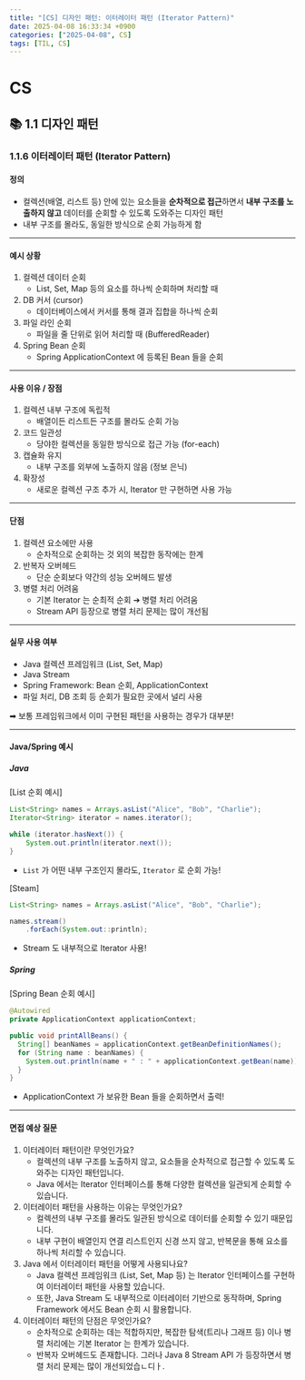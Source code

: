 ```yaml
---
title: "[CS] 디자인 패턴: 이터레이터 패턴 (Iterator Pattern)"
date: 2025-04-08 16:33:34 +0900
categories: ["2025-04-08", CS]
tags: [TIL, CS]
---
```

# CS
## 📚 1.1 디자인 패턴

### 1.1.6 이터레이터 패턴 (Iterator Pattern)

#### 정의
- 컬렉션(배열, 리스트 등) 안에 있는 요소들을 **순차적으로 접근**하면서 **내부 구조를 노출하지 않고** 데이터를 순회할 수 있도록 도와주는 디자인 패턴
- 내부 구조를 몰라도, 동일한 방식으로 순회 가능하게 함

---

#### 예시 상황
1. 컬렉션 데이터 순회
   - List, Set, Map 등의 요소를 하나씩 순회하며 처리할 때
2. DB 커서 (cursor)
   - 데이터베이스에서 커서를 통해 결과 집합을 하나씩 순회
3. 파일 라인 순회
   - 파일을 줄 단위로 읽어 처리할 때 (BufferedReader)
4. Spring Bean 순회
   - Spring ApplicationContext 에 등록된 Bean 들을 순회

---

#### 사용 이유 / 장점
1. 컬렉션 내부 구조에 독립적
   - 배열이든 리스트든 구조를 몰라도 순회 가능
2. 코드 일관성
    - 당야한 컬렉션을 동일한 방식으로 접근 가능 (for-each)
3. 캡슐화 유지
   - 내부 구조를 외부에 노출하지 않음 (정보 은닉)
4. 확장성
   - 새로운 컬렉션 구조 추가 시, Iterator 만 구현하면 사용 가능

---

#### 단점
1. 컬렉션 요소에만 사용
   - 순차적으로 순회하는 것 외의 복잡한 동작에는 한계
2. 반복자 오버헤드
   - 단순 순회보다 약간의 성능 오버헤드 발생
3. 병렬 처리 어려움
   - 기본 Iterator 는 순최적 순회 ➔ 병렬 처리 어려움
   - Stream API 등장으로 병렬 처리 문제는 많이 개선됨

---

#### 실무 사용 여부
- Java 컬렉션 프레임워크 (List, Set, Map)
- Java Stream
- Spring Framework: Bean 순회, ApplicationContext
- 파일 처리, DB 조회 등 순회가 필요한 곳에서 널리 사용

➡︎ 보통 프레임워크에서 이미 구현된 패턴을 사용하는 경우가 대부분!

---

#### Java/Spring 예시
##### Java

[List 순회 예시]

```java
List<String> names = Arrays.asList("Alice", "Bob", "Charlie");
Iterator<String> iterator = names.iterator();

while (iterator.hasNext()) {
    System.out.println(iterator.next());
}

```
- `List` 가 어떤 내부 구조인지 몰라도, `Iterator` 로 순회 가능!

[Steam]

```java
List<String> names = Arrays.asList("Alice", "Bob", "Charlie");

names.stream()
    .forEach(System.out::println);

```

- Stream 도 내부적으로 Iterator 사용!

##### Spring

[Spring Bean 순회 예시]

```java
@Autowired
private ApplicationContext applicationContext;

public void printAllBeans() {
  String[] beanNames = applicationContext.getBeanDefinitionNames();
  for (String name : beanNames) {
    System.out.println(name + " : " + applicationContext.getBean(name));
  }
}

```

- ApplicationContext 가 보유한 Bean 들을 순회하면서 출력!
---

#### 면접 예상 질문
1. 이터레이터 패턴이란 무엇인가요?
   - 컬렉션의 내부 구조를 노출하지 않고, 요소들을 순차적으로 접근할 수 있도록 도와주는 디자인 패턴입니다.
   - Java 에서는 Iterator 인터페이스를 통해 다양한 컬렉션을 일관되게 순회할 수 있습니다.
2. 이터레이터 패턴을 사용하는 이유는 무엇인가요?
   - 컬렉션의 내부 구조를 몰라도 일관된 방식으로 데이터를 순회할 수 있기 때문입니다.
   - 내부 구현이 배열인지 연결 리스트인지 신경 쓰지 않고, 반복문을 통해 요소를 하나씩 처리할 수 있습니다.
3. Java 에서 이터레이터 패턴을 어떻게 사용되나요?
   - Java 컬렉션 프레임워크 (List, Set, Map 등) 는 Iterator 인터페이스를 구현하여 이터레이터 패턴을 사용할 있습니다.
   - 또한, Java Stream 도 내부적으로 이터레이터 기반으로 동작하며, Spring Framework 에서도 Bean 순회 시 활용합니다.
4. 이터레이터 패턴의 단점은 무엇인가요?
   - 순차적으로 순회하는 데는 적합하지만, 복잡한 탐색(트리나 그래프 등) 이나 병렬 처리에는 기본 Iterator 는 한계가 있습니다.
   - 반복자 오버헤드도 존재합니다. 그러나 Java 8 Stream API 가 등장하면서 병렬 처리 문제는 많이 개선되었습ㄴ디ㅏ.
